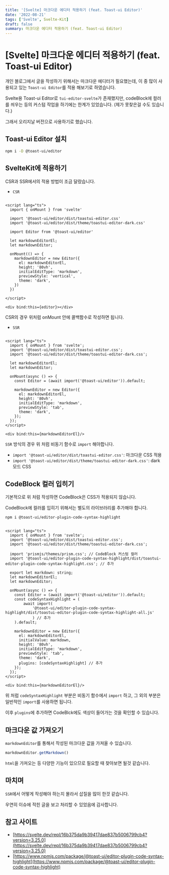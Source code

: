 ```yaml
---
title: '[Svelte] 마크다운 에디터 적용하기 (feat. Toast-ui Editor)'
date: '2022-08-21'
tags: ['Svelte', Svelte-Kit]
draft: false
summary: 마크다운 에디터 적용하기 (feat. Toast-ui Editor)
---
```


# [Svelte] 마크다운 에디터 적용하기 (feat. Toast-ui Editor)

개인 블로그에서 글을 작성하기 위해서는 마크다운 에디터가 필요했는데,
이 중 많이 사용되고 있는 `Toast-ui Editor`를 적용 해보기로 하였습니다.

Svelte용 Toast-ui Editor로 `tui-editor-svelte`가 존재했지만,
codeBlock에 컬러를 씌우는 등의 커스텀 작업을 하기에는 한계가 있었습니다. (제가 못찾은걸 수도 있습니다.)

그래서 오리지날 버전으로 사용하기로 했습니다.

## Toast-ui Editor 설치

```zsh
npm i -D @toast-ui/editor
```

## SvelteKit에 적용하기

CSR과 SSR에서의 적용 방법이 조금 달랐습니다.

- `CSR`

```sveltehtml

<script lang="ts">
  import { onMount } from 'svelte'

  import '@toast-ui/editor/dist/toastui-editor.css'
  import '@toast-ui/editor/dist/theme/toastui-editor-dark.css'

  import Editor from '@toast-ui/editor'

  let markdownEditorEl;
  let markdownEditor;

  onMount(() => {
    markdownEditor = new Editor({
      el: markdownEditorEl,
      height: '80vh',
      initialEditType: 'markdown',
      previewStyle: 'vertical',
      theme: 'dark',
    })
  })

</script>

<div bind:this={editor}></div>
```

CSR의 경우 위처럼 onMount 안에 콜백함수로 작성하면 됩니다.

- `SSR`

```sveltehtml

<script lang="ts">
  import { onMount } from 'svelte';
  import '@toast-ui/editor/dist/toastui-editor.css';
  import '@toast-ui/editor/dist/theme/toastui-editor-dark.css';

  let markdownEditorEl;
  let markdownEditor;

  onMount(async () => {
    const Editor = (await import('@toast-ui/editor')).default;

    markdownEditor = new Editor({
      el: markdownEditorEl,
      height: '80vh',
      initialEditType: 'markdown',
      previewStyle: 'tab',
      theme: 'dark',
    });
  });
</script>

<div bind:this={markdownEditorEl}/>
```

`SSR` 방식의 경우 위 처럼 비동기 함수로 `import` 해야합니다.

- `import '@toast-ui/editor/dist/toastui-editor.css'`: 마크다운 CSS 적용
- `import '@toast-ui/editor/dist/theme/toastui-editor-dark.css'`: dark 모드 CSS

## CodeBlock 컬러 입히기

기본적으로 위 처럼 작성하면 CodeBlock은 CSS가 적용되지 않습니다.

CodeBlock에 컬러를 입히기 위해서는 별도의 라이브러리를 추가해야 합니다.

```zsh
npm i @toast-ui/editor-plugin-code-syntax-highlight
```

```sveltehtml

<script lang="ts">
  import { onMount } from 'svelte';
  import '@toast-ui/editor/dist/toastui-editor.css';
  import '@toast-ui/editor/dist/theme/toastui-editor-dark.css';

  import 'prismjs/themes/prism.css'; // CodeBlock 커스텀 컬러
  import '@toast-ui/editor-plugin-code-syntax-highlight/dist/toastui-editor-plugin-code-syntax-highlight.css'; // 추가

  export let markdown: string;
  let markdownEditorEl;
  let markdownEditor;

  onMount(async () => {
    const Editor = (await import('@toast-ui/editor')).default;
    const codeSyntaxHighlight = (
        await import(
            '@toast-ui/editor-plugin-code-syntax-highlight/dist/toastui-editor-plugin-code-syntax-highlight-all.js'
            ) // 추가
    ).default;

    markdownEditor = new Editor({
      el: markdownEditorEl,
      initialValue: markdown,
      height: '80vh',
      initialEditType: 'markdown',
      previewStyle: 'tab',
      theme: 'dark',
      plugins: [codeSyntaxHighlight] // 추가
    });
  });
</script>

<div bind:this={markdownEditorEl}/>
```

위 처럼 `codeSyntaxHighlight` 부분은 비동기 함수에서 `import` 하고, 그 외의 부분은 일반적인 `import`를 사용하면 됩니다.

이후 `plugins`에 추가하면 CodeBlck에도 색상이 들어가는 것을 확인할 수 있습니다.

## 마크다운 값 가져오기

`markdownEditor`를 통해서 작성된 마크다운 값을 가져올 수 있습니다.

```ts
markdownEditor.getMarkdown()
```

`html`을 가져오는 등 다양한 기능이 있으므로 필요할 때 찾아보면 될것 같습니다.

## 마치며

`SSR`에서 어떻게 작성해야 하는지 몰라서 삽질을 많이 한것 같습니다.

우연히 이슈에 적힌 글을 보고 처리할 수 있었음에 감사합니다.

## 참고 사이트

- [https://svelte.dev/repl/16b375da9b39417dae837b5006799cb4?version=3.25.0](https://svelte.dev/repl/16b375da9b39417dae837b5006799cb4?version=3.25.0)
- [https://www.npmjs.com/package/@toast-ui/editor-plugin-code-syntax-highlight](https://www.npmjs.com/package/@toast-ui/editor-plugin-code-syntax-highlight)
